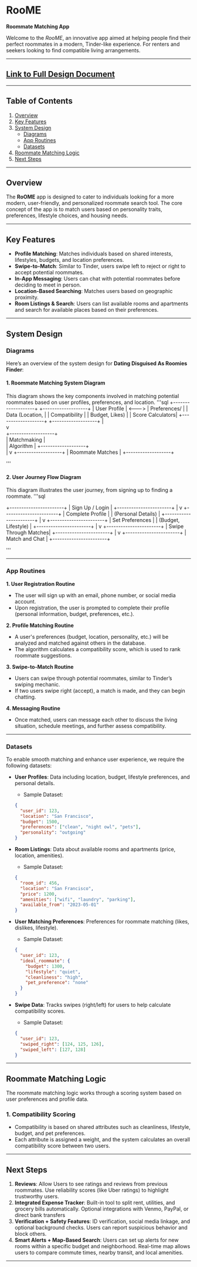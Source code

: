 # RooME
 
 **Roommate Matching App**
 
Welcome to the *RooME*, an innovative app aimed at helping people find their perfect roommates in a modern, Tinder-like experience. For renters and seekers looking to find compatible living arrangements.
 
 ---
 
 ## [Link to Full Design Document](https://docs.google.com/document/d/1JhkX5pgenM55H9VziPRYVcWF_5A9sfxxXc6NuwBBhNA/edit?tab=t.0)
 
 ---
 
 ## Table of Contents
 
 1. [Overview](#overview)
 2. [Key Features](#key-features)
 3. [System Design](#system-design)
     - [Diagrams](#diagrams)
     - [App Routines](#app-routines)
     - [Datasets](#datasets)
 4. [Roommate Matching Logic](#roommate-matching-logic)
 5. [Next Steps](#next-steps)
 
 ---
 
 ## Overview
 
 The **RoOME** app is designed to cater to individuals looking for a more modern, user-friendly, and personalized roommate search tool. The core concept of the app is to match users based on personality traits, preferences, lifestyle choices, and housing needs. 
 
 ---
 
 ## Key Features
 
 - **Profile Matching**: Matches individuals based on shared interests, lifestyles, budgets, and location preferences.
 - **Swipe-to-Match**: Similar to Tinder, users swipe left to reject or right to accept potential roommates.
 - **In-App Messaging**: Users can chat with potential roommates before deciding to meet in person.
 - **Location-Based Searching**: Matches users based on geographic proximity.
 - **Room Listings & Search**: Users can list available rooms and apartments and search for available places based on their preferences.
 
 ---
 
 ## System Design
 
 ### Diagrams
 
 Here’s an overview of the system design for **Dating Disguised As Roomies Finder**:
 
 #### **1. Roommate Matching System Diagram**
 
 This diagram shows the key components involved in matching potential roommates based on user profiles, preferences, and location.
 '''sql
 +-------------------+       +-------------------+
 |  User Profile     | <---> |  Preferences/     |
 |  Data (Location,  |       |  Compatibility    |
 |  Budget, Likes)   |       |  Score Calculators|
 +-------------------+       +-------------------+
         |                           
         v                           
 +-------------------+       
 |  Matchmaking      |       
 |  Algorithm        | 
 +-------------------+      
         |
         v
 +-------------------+
 |  Roommate Matches |
 +-------------------+
 
 '''
 
 #### **2. User Journey Flow Diagram**
 
 This diagram illustrates the user journey, from signing up to finding a roommate.
 '''sql
 
 
 +-----------------------+
 |  Sign Up / Login      |
 +-----------------------+
         |
         v
 +-----------------------+
 |  Complete Profile     |
 |  (Personal Details)   |
 +-----------------------+
         |
         v
 +-----------------------+
 |  Set Preferences      |
 |  (Budget, Lifestyle)  |
 +-----------------------+
         |
         v
 +-----------------------+
 |  Swipe Through Matches|
 +-----------------------+
         |
         v
 +-----------------------+
 |  Match and Chat       |
 +-----------------------+
 
 '''
 
 ---
 
 ### App Routines
 
 **1. User Registration Routine**
 - The user will sign up with an email, phone number, or social media account.
 - Upon registration, the user is prompted to complete their profile (personal information, budget, preferences, etc.).
 
 **2. Profile Matching Routine**
 - A user's preferences (budget, location, personality, etc.) will be analyzed and matched against others in the database.
 - The algorithm calculates a compatibility score, which is used to rank roommate suggestions.
 
 **3. Swipe-to-Match Routine**
 - Users can swipe through potential roommates, similar to Tinder’s swiping mechanic.
 - If two users swipe right (accept), a match is made, and they can begin chatting.
 
 **4. Messaging Routine**
 - Once matched, users can message each other to discuss the living situation, schedule meetings, and further assess compatibility.
 
 ---
 
 ### Datasets
 
 To enable smooth matching and enhance user experience, we require the following datasets:
 
 - **User Profiles**: Data including location, budget, lifestyle preferences, and personal details.
     - Sample Dataset:
     ```json
     {
       "user_id": 123,
       "location": "San Francisco",
       "budget": 1500,
       "preferences": ["clean", "night owl", "pets"],
       "personality": "outgoing"
     }
     ```
 
 - **Room Listings**: Data about available rooms and apartments (price, location, amenities).
     - Sample Dataset:
     ```json
     {
       "room_id": 456,
       "location": "San Francisco",
       "price": 1200,
       "amenities": ["wifi", "laundry", "parking"],
       "available_from": "2023-05-01"
     }
     ```
 
 - **User Matching Preferences**: Preferences for roommate matching (likes, dislikes, lifestyle).
     - Sample Dataset:
     ```json
     {
       "user_id": 123,
       "ideal_roommate": {
         "budget": 1300,
         "lifestyle": "quiet",
         "cleanliness": "high",
         "pet_preference": "none"
       }
     }
     ```
 
 - **Swipe Data**: Tracks swipes (right/left) for users to help calculate compatibility scores.
     - Sample Dataset:
     ```json
     {
       "user_id": 123,
       "swiped_right": [124, 125, 126],
       "swiped_left": [127, 128]
     }
     ```
 
 ---
 
 ## Roommate Matching Logic
 
 The roommate matching logic works through a scoring system based on user preferences and profile data.
 
 ### **1. Compatibility Scoring**
 - Compatibility is based on shared attributes such as cleanliness, lifestyle, budget, and pet preferences.
 - Each attribute is assigned a weight, and the system calculates an overall compatibility score between two users.
 
 ---
 
 ## Next Steps
  
 1. **Reviews**: Allow Users to see ratings and reviews from previous roommates. Use reliability scores (like Uber ratings) to highlight trustworthy users.
 2. **Integrated Expense Tracker**: Built-in tool to split rent, utilities, and grocery bills automatically. Optional integrations with Venmo, PayPal, or direct bank transfers
 3. **Verification + Safety Features**: ID verification, social media linkage, and optional background checks. Users can report suspicious behavior and block others.
 4. **Smart Alerts + Map-Based Search**: Users can set up alerts for new rooms within a specific budget and neighborhood. Real-time map allows users to compare commute times, nearby transit, and local amenities.
 ---
